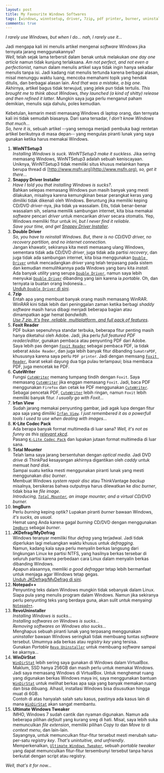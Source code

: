```yaml
---
layout: post
title: My Favourite Windows Softwares
tags: [windows, winntsetup, driver, 7zip, pdf printer, burner, uninstaller]
comments: true
---
```


_I rarely use Windows, but when I do... nah, I rarely use it..._

Jadi mengapa kali ini menulis artikel mengenai _software_ Windows jika ternyata jarang menggunakannya?  
_Well,_ telah sejak lama terbersit dalam benak untuk melakukan _one day one article_ namun tidak kunjung terlaksana. _Am not perfect, and not even a perfectionist_, namun dalam menulis artikel saya tidak ingin hanya sekadar menulis tanpa isi. Jadi kadang niat menulis tertunda karena berbagai alasan, misal menunggu waktu luang, mencoba memahami topik yang hendak ditulis, dan berbagai alasan lain. _And that was a mistake, a big one_. Akhirnya, artikel bagus tidak terwujud, yang jelek pun tidak tertulis. _This brought me to think about Windows, they launched (a kind of shitty) release and then refined it latter_. Mungkin saya juga perlu menganut paham demikian, menulis saja dahulu, poles kemudian.

Kebetulan, kemarin mesti memasang Windows di laptop orang, dan ternyata kali ini tidak semudah biasanya. Dari sana tersadar, _I don't know Windows that much..._  
_So, here it is_, sebuah artikel --yang semoga menjadi pembuka bagi rentetan artikel berikutnya di masa depan-- yang mengulas piranti lunak yang saya gunakan ketika harus memakai Windows.

1. **WinNTSetup3**  
_Installing Windows is suck. WinNTSetup3 make it suckless_. Jika sering memasang Windows, WinNTSetup3 adalah sebuah keniscayaan.  
Uniknya, WinNTSetup3 tidak memiliki situs khusus melainkan hanya berupa thread di [http://www.msfn.org](http://www.msfn.org), _so, get it there..._
2. **Snappy Driver Installer**  
_Have I told you that installing Windows is sucks?_.  
Bahkan selepas memasang Windows pun masih banyak yang mesti dilakukan, misalnya karena kemungkinan besar perangkat keras yang dimiliki tidak dikenali oleh Windows. Beruntung jika memiliki keping CD/DVD _driver_-nya, jika tidak ya wassalam. Eits, tidak benar-benar wassalam sih, selama memilik sambungan internet, kita bisa memakai _software_ pencari _driver_ untuk mencarikan _driver_ secara otomatis. Yep, Windows memiliki fitur untuk ini, _but I never find it reliable_.  
_Save your time, and get [Snappy Driver Installer](https://sdi-tool.org/)_. 
3. **Double Driver**  
_So, you have to reinstall Windows. But, there is no CD/DVD driver, no recovery partition, and no internet connection._  
Jangan khawatir, sekiranya kita mesti memasang ulang Windows, sementara tidak ada CD/DVD _driver_, juga tidak ada partisi _recovery_, dan juga tidak ada sambungan internet, kita bisa menggunakan [`Double Driver`](http://www.majorgeeks.com/files/details/double_driver.html) untuk mencadangkan _driver_ yang telah terpasang pada sistem dan kemudian memulihkannya pada Windows yang baru kita _install_.  
Ada banyak _utility_ yang serupa [`Double Driver`](http://www.majorgeeks.com/files/details/double_driver.html), namun saya lebih menyukai [`Double Driver`](http://www.majorgeeks.com/files/details/double_driver.html) dibanding yang lain karena ia _portable_. Oh, dan ternyata ia buatan orang Indonesia...  
[Unduh `Double Driver` di sini](http://www.majorgeeks.com/files/details/double_driver.html).
4. **7zip**  
Entah apa yang membuat banyak orang masih memasang WinRAR. WinRAR kini tidak lebih dari peninggalan zaman ketika berbagi _shaddy software_ masih harus dibagi menjadi beberapa bagian atau dimampatkan agar hemat _bandwitdh_.  
[_Use 7 zip. It's free, reliable, multiplatform, and full pack of features_](http://www.7-zip.org/).  
5. **Foxit Reader**  
PDF bukan sepenuhnya standar terbuka, beberapa fitur penting masih hanya diketahui oleh Adobe. Jadi, jika perlu _full featured PDF reader/editor_, gunakan pembaca atau penyunting PDF dari Adobe.  
Saya lebih pas dengan [`Foxit Reader`](https://www.foxitsoftware.com/) sebagai pembaca PDF, ia tidak seberat `Adobe Reader`, dan juga lebih banyak fitur dibanding `SumatraPDF`, khususnya karena saya perlu `PDF printer`. Jadi dengan memsang [`Foxit Reader`](https://www.foxitsoftware.com/), ibarat sekali dayung dua tiga pulau terlampaui; bisa membaca PDF, juga mencetak ke PDF. 
6. **CuteWriter**  
Fungsi [`CuteWriter`](http://cutepdf.com/Products/CutePDF/writer.asp) memang tumpang tindih dengan `Foxit`. Saya memasang [`CuteWriter`](http://cutepdf.com/Products/CutePDF/writer.asp) jika enggan memasang `Foxit`. Jadi, baca PDF menggunakan `Firefox` dan cetak ke PDF menggunakan [`CuteWriter`](http://cutepdf.com/Products/CutePDF/writer.asp).  
Sebagai pencetak PDF, [`CuteWriter`](http://cutepdf.com/Products/CutePDF/writer.asp) lebih ringan, namun `Foxit` lebih memiliki banyak fitur. _I usually go with Foxit..._
7. **Irfan View**  
Sudah jarang memakai penyunting gambar, jadi agak lupa dengan fitur apa saja yang dimiliki [`Irfan View`](http://www.irfanview.com/). _I just remembered it as a powerfull tools I used to use when dealing with images..._
8. **K-Lite Codec Pack**  
Ada berapa banyak format multimedia di luar sana? _Well, it's not as funny as this [relevant xkcd](https://xkcd.com/927/)_.  
Pasang [`K-Lite Codec Pack`](http://filehippo.com/download_klite_codec_pack/) dan lupakan jutaan format multimedia di luar sana.
9. **Total Mounter**  
Telah lama saya jarang bersentuhan dengan _optical media_. Jadi DVD _drive_ di ThinkPad kesayangan akhirnya digantikan oleh _caddy_ untuk memuat _hard disk_.  
Sampai suatu ketika mesti menggunakan piranti lunak yang mesti menggunakan _disc burner_.  
Membuat Windows _system repair disc_ atau ThinkVantage _backup_ misalnya, bersikeras bahwa outputnya harus dilewatkan ke _disc burner_, tidak bisa ke _file image_.  
_Introducing, [`Total Mounter`](http://www.kernsafe.com/product/totalmounter.aspx), an image mounter, and a virtual CD/DVD burner._ 
10. **ImgBurn**  
Perlu _burning_ keping optik? Lupakan piranti _burner_ bawaan Windows, _it's sucks, as usual_.  
Hemat uang Anda karena gagal _burning_ CD/DVD dengan menggunakan [`ImgBurn`](http://imgburn.com/) sebagai _burner_.
11. **JKDefrag/MyDefrag**  
Windows teranyar memiliki fitur _defrag_ yang terjadwal. Jadi tidak diperlukan lagi meluangkan waktu khusus untuk _defragging_.  
Namun, kadang kala saya perlu menyalin berkas langsung dari lingkungan Linux ke partisi NTFS, yang hasilnya berkas tersebar di seluruh partisi karena perbedaan cara Linux dalam menyalin berkas dibanding Windows.  
Apapun alasannya, memliki _a good defragger_ tetap lebih bermanfaat untuk menjaga agar Windows tetap gegas.  
[Unduh JKDefrag/MyDefrag di sini](http://www.majorgeeks.com/files/details/jkdefrag_gui.html).
12. **Notepad++**  
Penyunting teks dalam Windows mungkin tidak sebanyak dalam Linux. Siapa pula yang menulis program dalam Windows. Namun jika sekiranya perlu penyunting teks yang berdaya guna, akan sulit untuk menyaingi [`Notepad++`](https://notepad-plus-plus.org/).
13. **RevoUninstaller**  
_Installing Windows is sucks..._   
_Installing softwares on Windows is sucks..._  
_Removing softwares on Windows also sucks..._  
Menghapus sebuah piranti lunak yang terpasang menggunakan _uninstaller_ bawaan Windows seringkali tidak membuang tuntas _software_ tersebut. Umumnya ada berkas atau _registry key_ yang tersisa.  
Gunakan _Portable_ [`Revo Uninstaller`](http://www.revouninstaller.com/) untuk membuang _software_ sampai ke akarnya...
14. **WinDirStat**  
[`WinDirStat`](https://windirstat.net/) lebih sering saya gunakan di Windows dalam VirtualBox. Maklum, SSD hanya 256GB dan masih perlu untuk memakai Windows. Jadi saya memasang Windows di VirtualBox. Untuk menghemat ruang yang digunakan berkas Windows maya ini, saya menggunakan bantuan [`WinDirStat`](https://windirstat.net/) untuk melihat berkas apa saja yang banyak memakan ruang dan bisa dibuang. Alhasil, installasi Windows bisa disusutkan hingga muat di 6GB.  
Contoh di atas hanyalah salah satu kasus, pastinya ada kasus lain di mana [`WinDirStat`](https://windirstat.net/) akan sangat membantu.
15. **Ultimate Windows Tweaker**  
IMHO, Windows 7 sudah cantik dan nyaman digunakan. Namun ada beberapa pilihan _default_ yang kurang sreg di hati. Misal, saya lebih suka memunculkan _file extension_, memiliki pilihan _Copy to_ dan _Move to_ di _context menu_, dan lain-lain.  
Sayangnya, untuk memunculkan fitur-fitur tersebut mesti merubah satu-per-satu _registry key_. _That's unintuitive, and unfriendly_.  
Memperkenalkan, [`Ultimate Windows Tweaker`](http://www.thewindowsclub.com/ultimate-windows-tweaker-v2-a-tweak-ui-for-windows-7-vista), sebuah _portable tweaker_ yang dapat memunculkan fitur-fitur tersembunyi tersebut tanpa harus berkutat dengan script atau registry.

_Well, that's it for now..._
